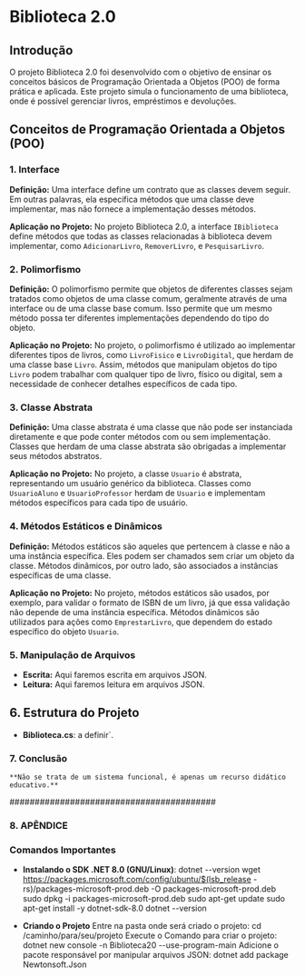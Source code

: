 # Biblioteca 2.0

## Introdução

O projeto Biblioteca 2.0 foi desenvolvido com o objetivo de ensinar os conceitos básicos de Programação Orientada a Objetos (POO) de forma prática e aplicada. Este projeto simula o funcionamento de uma biblioteca, onde é possível gerenciar livros, empréstimos e devoluções.

## Conceitos de Programação Orientada a Objetos (POO)

### 1. Interface
   **Definição:** Uma interface define um contrato que as classes devem seguir. Em outras palavras, ela especifica métodos que uma classe deve implementar, mas não fornece a implementação desses métodos.

   **Aplicação no Projeto:** No projeto Biblioteca 2.0, a interface `IBiblioteca` define métodos que todas as classes relacionadas à biblioteca devem implementar, como `AdicionarLivro`, `RemoverLivro`, e `PesquisarLivro`.

### 2. Polimorfismo
   **Definição:** O polimorfismo permite que objetos de diferentes classes sejam tratados como objetos de uma classe comum, geralmente através de uma interface ou de uma classe base comum. Isso permite que um mesmo método possa ter diferentes implementações dependendo do tipo do objeto.

   **Aplicação no Projeto:** No projeto, o polimorfismo é utilizado ao implementar diferentes tipos de livros, como `LivroFisico` e `LivroDigital`, que herdam de uma classe base `Livro`. Assim, métodos que manipulam objetos do tipo `Livro` podem trabalhar com qualquer tipo de livro, físico ou digital, sem a necessidade de conhecer detalhes específicos de cada tipo.

### 3. Classe Abstrata
   **Definição:** Uma classe abstrata é uma classe que não pode ser instanciada diretamente e que pode conter métodos com ou sem implementação. Classes que herdam de uma classe abstrata são obrigadas a implementar seus métodos abstratos.

   **Aplicação no Projeto:** No projeto, a classe `Usuario` é abstrata, representando um usuário genérico da biblioteca. Classes como `UsuarioAluno` e `UsuarioProfessor` herdam de `Usuario` e implementam métodos específicos para cada tipo de usuário.

### 4. Métodos Estáticos e Dinâmicos
   **Definição:** Métodos estáticos são aqueles que pertencem à classe e não a uma instância específica. Eles podem ser chamados sem criar um objeto da classe. Métodos dinâmicos, por outro lado, são associados a instâncias específicas de uma classe.

   **Aplicação no Projeto:** No projeto, métodos estáticos são usados, por exemplo, para validar o formato de ISBN de um livro, já que essa validação não depende de uma instância específica. Métodos dinâmicos são utilizados para ações como `EmprestarLivro`, que dependem do estado específico do objeto `Usuario`.

### 5. Manipulação de Arquivos
-    **Escrita:** Aqui faremos escrita em arquivos JSON.    
-    **Leitura:** Aqui faremos leitura em arquivos JSON.

## 6. Estrutura do Projeto

- **Biblioteca.cs**: a definir`.

### 7. Conclusão
    **Não se trata de um sistema funcional, é apenas um recurso didático educativo.**

#########################################

### 8. APÊNDICE
### Comandos Importantes

- **Instalando o SDK .NET 8.0 (GNU/Linux)**: 
dotnet --version
wget https://packages.microsoft.com/config/ubuntu/$(lsb_release -rs)/packages-microsoft-prod.deb -O packages-microsoft-prod.deb
sudo dpkg -i packages-microsoft-prod.deb
sudo apt-get update
sudo apt-get install -y dotnet-sdk-8.0
dotnet --version

- **Criando o Projeto**
Entre na pasta onde será criado o projeto: cd /caminho/para/seu/projeto
Execute o Comando para criar o projeto: dotnet new console -n Biblioteca20 --use-program-main
Adicione o pacote responsável por manipular arquivos JSON: dotnet add package Newtonsoft.Json

### 
